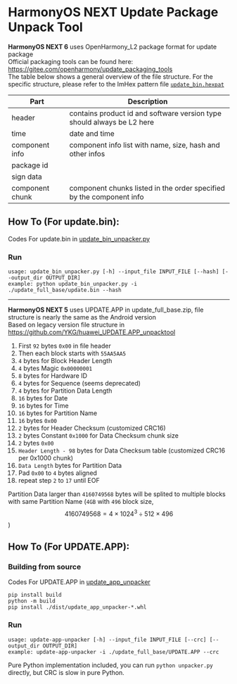 # HarmonyOS NEXT Update Package Unpack Tool

**HarmonyOS NEXT 6** uses OpenHarmony_L2 package format for update package  
Official packaging tools can be found here: https://gitee.com/openharmony/update_packaging_tools  
The table below shows a general overview of the file structure. For the specific structure, please refer to the ImHex pattern file [`update_bin.hexpat`](update_bin.hexpat)

| Part | Description |
| --- | --- |
| header | contains product id and software version type should always be L2 here |
| time | date and time |
| component info | component info list with name, size, hash and other infos |
| package id |  |
| sign data |  |
| component chunk | component chunks listed in the order specified by the component info |

## How To (For update.bin): 
Codes For update.bin in [update_bin_unpacker.py](./update_bin_unpacker.py)

### Run
```
usage: update_bin_unpacker.py [-h] --input_file INPUT_FILE [--hash] [--output_dir OUTPUT_DIR]
example: python update_bin_unpacker.py -i ./update_full_base/update.bin --hash
```

---

**HarmonyOS NEXT 5** uses UPDATE.APP in update_full_base.zip, file structure is nearly the same as the Android version  
Based on legacy version file structure in https://github.com/YKG/huawei_UPDATE.APP_unpacktool
1. First `92` bytes `0x00` in file header
2. Then each block starts with `55AA5AA5`
3. `4` bytes for Block Header Length
4. `4` bytes Magic `0x00000001`
5. `8` bytes for Hardware ID
6. `4` bytes for Sequence (seems deprecated)
7. `4` bytes for Partition Data Length
8. `16` bytes for Date
9. `16` bytes for Time
10. `16` bytes for Partition Name
11. `16` bytes `0x00`
12. `2` bytes for Header Checksum (customized CRC16)
13. `2` bytes Constant `0x1000` for Data Checksum chunk size
14. `2` bytes `0x00`
15. `Header Length - 98` bytes for Data Checksum table (customized CRC16 per 0x1000 chunk)
16. `Data Length` bytes for Partition Data
17. Pad `0x00` to `4` bytes aligned
18. repeat step `2` to `17` until EOF

Partition Data larger than `4160749568` bytes will be splited to multiple blocks with same Partition Name (`4GB` with `496` block size, $$4160749568 = 4 \times 1024^3 \div 512 \times 496$$)  

## How To (For UPDATE.APP): 
### Building from source
Codes For UPDATE.APP in [update_app_unpacker](./update_app_unpacker)
```
pip install build
python -m build
pip install ./dist/update_app_unpacker-*.whl
```
### Run
```
usage: update-app-unpacker [-h] --input_file INPUT_FILE [--crc] [--output_dir OUTPUT_DIR]
example: update-app-unpacker -i ./update_full_base/UPDATE.APP --crc
```
Pure Python implementation included, you can run `python unpacker.py` directly, but CRC is slow in pure Python.